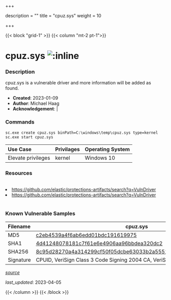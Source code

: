 +++

description = ""
title = "cpuz.sys"
weight = 10

+++


{{< block "grid-1" >}}
{{< column "mt-2 pt-1">}}


# cpuz.sys ![:inline](/images/twitter_verified.png) 


### Description

cpuz.sys is a vulnerable driver and more information will be added as found.

- **Created**: 2023-01-09
- **Author**: Michael Haag
- **Acknowledgement**:  | [](https://twitter.com/)

### Commands

```
sc.exe create cpuz.sys binPath=C:\windows\temp\cpuz.sys type=kernel
sc.exe start cpuz.sys
```

| Use Case | Privilages | Operating System | 
|:---- | ---- | ---- |
| Elevate privileges | kernel | Windows 10 |

### Resources
<br>
<li><a href=" https://github.com/elastic/protections-artifacts/search?q=VulnDriver"> https://github.com/elastic/protections-artifacts/search?q=VulnDriver</a></li>
<li><a href="https://github.com/elastic/protections-artifacts/search?q=VulnDriver">https://github.com/elastic/protections-artifacts/search?q=VulnDriver</a></li>
<br>

### Known Vulnerable Samples

| Filename | cpuz.sys |
|:---- | ---- | 
| MD5 | <a href="https://www.virustotal.com/gui/file/c2eb4539a4f6ab6edd01bdc191619975">c2eb4539a4f6ab6edd01bdc191619975</a> |
| SHA1 | <a href="https://www.virustotal.com/gui/file/4d41248078181c7f61e6e4906aa96bbdea320dc2">4d41248078181c7f61e6e4906aa96bbdea320dc2</a> |
| SHA256 | <a href="https://www.virustotal.com/gui/file/8c95d28270a4a314299cf50f05dcbe63033b2a555195d2ad2f678e09e00393e6">8c95d28270a4a314299cf50f05dcbe63033b2a555195d2ad2f678e09e00393e6</a> |
| Signature | CPUID, VeriSign Class 3 Code Signing 2004 CA, VeriSign Class 3 Public Primary CA   |


[*source*](https://github.com/magicsword-io/LOLDrivers/tree/main/yaml/cpuz.yaml)

*last_updated:* 2023-04-05








{{< /column >}}
{{< /block >}}

